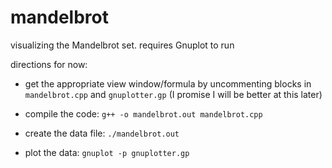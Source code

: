 # mandelbrot
visualizing the Mandelbrot set. requires Gnuplot to run

directions for now:
- get the appropriate view window/formula by uncommenting blocks in `mandelbrot.cpp` and `gnuplotter.gp` (I promise I will be better at this later)

- compile the code: `g++ -o mandelbrot.out mandelbrot.cpp`

- create the data file: `./mandelbrot.out`

- plot the data: `gnuplot -p gnuplotter.gp`